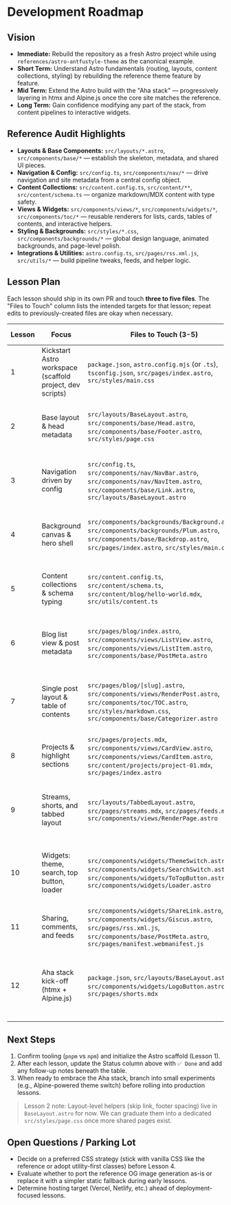 # Development Roadmap

## Vision
- **Immediate:** Rebuild the repository as a fresh Astro project while using `references/astro-antfustyle-theme` as the canonical example.
- **Short Term:** Understand Astro fundamentals (routing, layouts, content collections, styling) by rebuilding the reference theme feature by feature.
- **Mid Term:** Extend the Astro build with the "Aha stack" — progressively layering in htmx and Alpine.js once the core site matches the reference.
- **Long Term:** Gain confidence modifying any part of the stack, from content pipelines to interactive widgets.

## Reference Audit Highlights
- **Layouts & Base Components:** `src/layouts/*.astro`, `src/components/base/*` — establish the skeleton, metadata, and shared UI pieces.
- **Navigation & Config:** `src/config.ts`, `src/components/nav/*` — drive navigation and site metadata from a central config object.
- **Content Collections:** `src/content.config.ts`, `src/content/**`, `src/content/schema.ts` — organize markdown/MDX content with type safety.
- **Views & Widgets:** `src/components/views/*`, `src/components/widgets/*`, `src/components/toc/*` — reusable renderers for lists, cards, tables of contents, and interactive helpers.
- **Styling & Backgrounds:** `src/styles/*.css`, `src/components/backgrounds/*` — global design language, animated backgrounds, and page-level polish.
- **Integrations & Utilities:** `astro.config.ts`, `src/pages/rss.xml.js`, `src/utils/*` — build pipeline tweaks, feeds, and helper logic.

## Lesson Plan
Each lesson should ship in its own PR and touch **three to five files**. The "Files to Touch" column lists the intended targets for that lesson; repeat edits to previously-created files are okay when necessary.

| Lesson | Focus | Files to Touch (3-5) | Reference Pointers | Concepts & Notes | Status |
| --- | --- | --- | --- | --- | --- |
| 1 | Kickstart Astro workspace (scaffold project, dev scripts) | `package.json`, `astro.config.mjs` (or `.ts`), `tsconfig.json`, `src/pages/index.astro`, `src/styles/main.css` | `package.json`, `astro.config.ts`, `src/pages/index.mdx`, `src/styles/main.css` | Initialize pnpm, wire up basic route, introduce layout slot placeholders | ✅ Done |
| 2 | Base layout & head metadata | `src/layouts/BaseLayout.astro`, `src/components/base/Head.astro`, `src/components/base/Footer.astro`, `src/styles/page.css` | `src/layouts/BaseLayout.astro`, `src/components/base/Head.astro`, `Footer.astro`, `src/styles/page.css` | Learn Astro layout slots, metadata injection, shared footer structure | ✅ Done |
| 3 | Navigation driven by config | `src/config.ts`, `src/components/nav/NavBar.astro`, `src/components/nav/NavItem.astro`, `src/components/base/Link.astro`, `src/layouts/BaseLayout.astro` | `src/config.ts`, `src/components/nav/*`, `src/components/base/Link.astro` | Map config data to UI, practice props/loops, ensure accessibility | Not started |
| 4 | Background canvas & hero shell | `src/components/backgrounds/Background.astro`, `src/components/backgrounds/Plum.astro`, `src/components/base/Backdrop.astro`, `src/pages/index.astro`, `src/styles/main.css` | `src/components/backgrounds/*`, `src/components/base/Backdrop.astro`, `src/pages/index.mdx` | Compose layered backgrounds, manage slots for hero content | Not started |
| 5 | Content collections & schema typing | `src/content.config.ts`, `src/content/schema.ts`, `src/content/blog/hello-world.mdx`, `src/utils/content.ts` | `src/content.config.ts`, `src/content/schema.ts`, `src/content/blog/*`, `src/utils/content.ts` | Configure collection schemas, frontmatter typing, helper utilities | Not started |
| 6 | Blog list view & post metadata | `src/pages/blog/index.astro`, `src/components/views/ListView.astro`, `src/components/views/ListItem.astro`, `src/components/base/PostMeta.astro` | `src/pages/blog/index.astro`, `src/components/views/ListView.astro`, `ListItem.astro`, `src/components/base/PostMeta.astro` | Fetch collection entries, render responsive list cards, reuse metadata | Not started |
| 7 | Single post layout & table of contents | `src/pages/blog/[slug].astro`, `src/components/views/RenderPost.astro`, `src/components/toc/TOC.astro`, `src/styles/markdown.css`, `src/components/base/Categorizer.astro` | `src/pages/blog/[...slug].astro`, `src/components/views/RenderPost.astro`, `src/components/toc/*`, `src/styles/markdown.css`, `src/components/base/Categorizer.astro` | MDX rendering, TOC generation, tag grouping, markdown theming | Not started |
| 8 | Projects & highlight sections | `src/pages/projects.mdx`, `src/components/views/CardView.astro`, `src/components/views/CardItem.astro`, `src/content/projects/project-01.mdx`, `src/pages/index.astro` | `src/pages/projects.mdx`, `src/components/views/CardView.astro`, `CardItem.astro`, `src/content/projects/*`, `src/pages/index.mdx` | Create card layouts, link collection data to homepage highlights | Not started |
| 9 | Streams, shorts, and tabbed layout | `src/layouts/TabbedLayout.astro`, `src/pages/streams.mdx`, `src/pages/feeds.mdx`, `src/components/views/RenderPage.astro` | `src/layouts/TabbedLayout.astro`, `src/pages/streams.mdx`, `feeds.mdx`, `src/components/views/RenderPage.astro` | Build tabbed experiences, reuse markdown layouts, handle short-form content | Not started |
|10 | Widgets: theme, search, top button, loader | `src/components/widgets/ThemeSwitch.astro`, `src/components/widgets/SearchSwitch.astro`, `src/components/widgets/ToTopButton.astro`, `src/components/widgets/Loader.astro` | `src/components/widgets/*` | Wire up client-side islands, manage Astro scripts, accessibility considerations | Not started |
|11 | Sharing, comments, and feeds | `src/components/widgets/ShareLink.astro`, `src/components/widgets/Giscus.astro`, `src/pages/rss.xml.js`, `src/components/base/PostMeta.astro`, `src/pages/manifest.webmanifest.js` | `src/components/widgets/ShareLink.astro`, `Giscus.astro`, `src/pages/rss.xml.js`, `src/components/base/PostMeta.astro`, `src/pages/manifest.webmanifest.js` | Social integrations, RSS generation, PWA metadata | Not started |
|12 | Aha stack kick-off (htmx + Alpine.js) | `package.json`, `src/layouts/BaseLayout.astro`, `src/components/widgets/LogoButton.astro`, `src/pages/shorts.mdx` | Reference patterns from `src/components/widgets/*` and `src/pages/shorts.mdx` | Introduce htmx requests, Alpine state snippets, progressive enhancement strategy | Not started |

## Next Steps
1. Confirm tooling (`pnpm` vs `npm`) and initialize the Astro scaffold (Lesson 1).
2. After each lesson, update the Status column above with `✅ Done` and add any follow-up notes beneath the table.
3. When ready to embrace the Aha stack, branch into small experiments (e.g., Alpine-powered theme switch) before rolling into production lessons.

> Lesson 2 note: Layout-level helpers (skip link, footer spacing) live in `BaseLayout.astro` for now. We can graduate them into a dedicated `src/styles/page.css` once more shared pages exist.

## Open Questions / Parking Lot
- Decide on a preferred CSS strategy (stick with vanilla CSS like the reference or adopt utility-first classes) before Lesson 4.
- Evaluate whether to port the reference OG image generation as-is or replace it with a simpler static fallback during early lessons.
- Determine hosting target (Vercel, Netlify, etc.) ahead of deployment-focused lessons.
